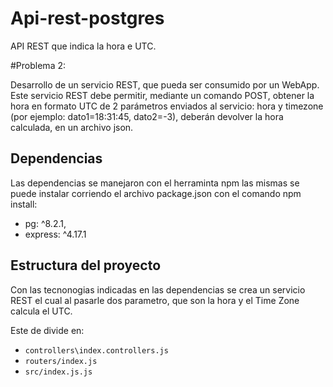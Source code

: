 # Api-rest-postgres

API REST que indica la hora e UTC.

#Problema 2:

Desarrollo de un servicio REST, que pueda ser consumido por un WebApp.
Este servicio REST debe permitir, mediante un comando POST, obtener la hora en formato UTC
de 2 parámetros enviados al servicio: hora y timezone
(por ejemplo: dato1=18:31:45, dato2=-3), deberán devolver la hora calculada, en un archivo json.

## Dependencias

Las dependencias se manejaron con el herraminta npm las mismas se puede instalar corriendo el archivo package.json con el comando npm install:

* pg: ^8.2.1,
* express: ^4.17.1


## Estructura del proyecto

Con las tecnonogias indicadas en las dependencias se crea un servicio REST el cual al pasarle dos parametro, que son la hora y el Time Zone calcula el UTC.

Este de divide en:

* `controllers\index.controllers.js`
* `routers/index.js`
* `src/index.js.js`
